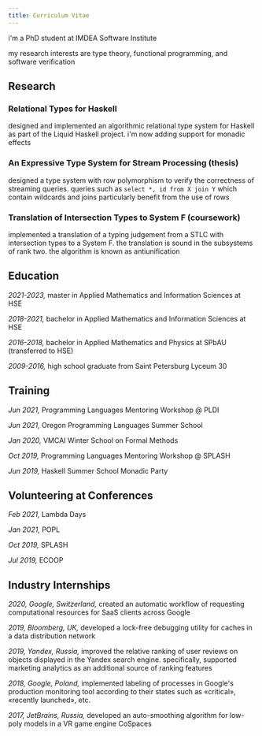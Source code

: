 ```yaml
---
title: Curriculum Vitae
---
```


i'm a PhD student at IMDEA Software Institute

my research interests are type theory, functional programming, and software verification

## Research

### Relational Types for Haskell
designed and implemented an algorithmic relational type system for Haskell as part of the Liquid Haskell project. i'm now adding support for monadic effects

### An Expressive Type System for Stream Processing (thesis)
designed a type system with row polymorphism to verify the correctness of streaming queries. queries such as `select *, id from X join Y` which contain wildcards and joins particularly benefit from the use of rows

### Translation of Intersection Types to System F (coursework)
implemented a translation of a typing judgement from a STLC with intersection types to a System F. the translation is sound in the subsystems of rank two. the algorithm is known as antiunification

## Education

_2021-2023,_ master in Applied Mathematics and Information Sciences at HSE

_2018-2021,_ bachelor in Applied Mathematics and Information Sciences at HSE

_2016-2018,_ bachelor in Applied Mathematics and Physics at SPbAU (transferred to HSE)

_2009-2016,_ high school graduate from Saint Petersburg Lyceum 30

## Training

_Jun 2021,_ Programming Languages Mentoring Workshop @ PLDI

_Jun 2021,_ Oregon Programming Languages Summer School

_Jan 2020,_ VMCAI Winter School on Formal Methods

_Oct 2019,_ Programming Languages Mentoring Workshop @ SPLASH

_Jun 2019,_ Haskell Summer School Monadic Party

## Volunteering at Conferences

_Feb 2021,_ Lambda Days

_Jan 2021,_ POPL

_Oct 2019,_ SPLASH

_Jul 2019,_ ECOOP

## Industry Internships

_2020, Google, Switzerland,_ created an automatic workflow of requesting computational resources for SaaS clients across Google

_2019, Bloomberg, UK,_ developed a lock-free debugging utility for caches in a data distribution network

_2019, Yandex, Russia,_ improved the relative ranking of user reviews on objects displayed in the Yandex search engine. specifically, supported marketing analytics as an additional source of ranking features

_2018, Google, Poland,_ implemented labeling of processes in Google's production monitoring tool according to their states such as «critical», «recently launched», etc.

_2017, JetBrains, Russia,_ developed an auto-smoothing algorithm for low-poly models in a VR game engine CoSpaces

